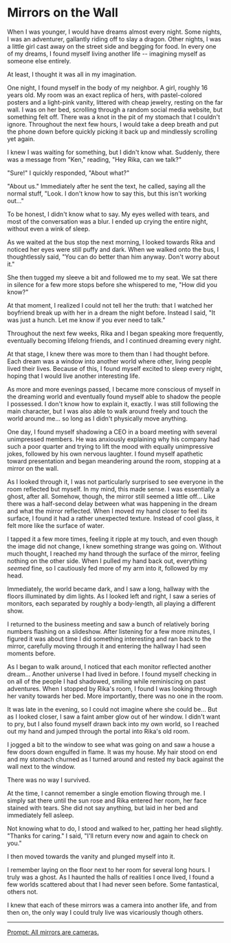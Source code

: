 # Mirrors on the Wall

When I was younger, I would have dreams almost every night.
Some nights, I was an adventurer, gallantly riding off to slay a dragon.
Other nights, I was a little girl cast away on the street side and begging for food.
In every one of my dreams, I found myself living another life -- imagining myself as someone else entirely.

At least, I thought it was all in my imagination.

One night, I found myself in the body of my neighbor.
A girl, roughly 16 years old.
My room was an exact replica of hers, with pastel-colored posters and a light-pink vanity, littered with cheap jewelry, resting on the far wall.
I was on her bed, scrolling through a random social media website, but something felt off.
There was a knot in the pit of my stomach that I couldn't ignore.
Throughout the next few hours, I would take a deep breath and put the phone down before quickly picking it back up and mindlessly scrolling yet again.

I knew I was waiting for something, but I didn't know what.
Suddenly, there was a message from "Ken," reading, "Hey Rika, can we talk?"

"Sure!" I quickly responded, "About what?"

"About us." Immediately after he sent the text, he called, saying all the normal stuff, "Look. I don't know how to say this, but this isn't working out..."

To be honest, I didn't know what to say.
My eyes welled with tears, and most of the conversation was a blur.
I ended up crying the entire night, without even a wink of sleep.

As we waited at the bus stop the next morning, I looked towards Rika and noticed her eyes were still puffy and dark.
When we walked onto the bus, I thoughtlessly said, "You can do better than him anyway. Don't worry about it."

She then tugged my sleeve a bit and followed me to my seat.
We sat there in silence for a few more stops before she whispered to me, "How did you know?"

At that moment, I realized I could not tell her the truth: that I watched her boyfriend break up with her in a dream the night before.
Instead I said, "It was just a hunch. Let me know if you ever need to talk."

Throughout the next few weeks, Rika and I began speaking more frequently, eventually becoming lifelong friends, and I continued dreaming every night.

At that stage, I knew there was more to them than I had thought before.
Each dream was a window into another world where other, living people lived their lives.
Because of this, I found myself excited to sleep every night, hoping that I would live another interesting life.

As more and more evenings passed, I became more conscious of myself in the dreaming world and eventually found myself able to shadow the people I possessed.
I don't know how to explain it, exactly.
I was still following the main character, but I was also able to walk around freely and touch the world around me... so long as I didn't physically move anything.

One day, I found myself shadowing a CEO in a board meeting with several unimpressed members.
He was anxiously explaining why his company had such a poor quarter and trying to lift the mood with equally unimpressive jokes, followed by his own nervous laughter.
I found myself apathetic toward presentation and began meandering around the room, stopping at a mirror on the wall.

As I looked through it, I was not particularly surprised to see everyone in the room reflected but myself.
In my mind, this made sense.
I was essentially a ghost, after all.
Somehow, though, the mirror still seemed a little off... Like there was a half-second delay between what was happening in the dream and what the mirror reflected.
When I moved my hand closer to feel its surface, I found it had a rather unexpected texture. Instead of cool glass, it felt more like the surface of water.

I tapped it a few more times, feeling it ripple at my touch, and even though the image did not change, I knew something strange was going on.
Without much thought, I reached my hand through the surface of the mirror, feeling nothing on the other side.
When I pulled my hand back out, everything *seemed* fine, so I cautiously fed more of my arm into it, followed by my head.

Immediately, the world became dark, and I saw a long, hallway with the floors illuminated by dim lights. As I looked left and right, I saw a series of monitors, each separated by roughly a body-length, all playing a different show.

I returned to the business meeting and saw a bunch of relatively boring numbers flashing on a slideshow.
After listening for a few more minutes, I figured it was about time I did something interesting and ran back to the mirror, carefully moving through it and entering the hallway I had seen moments before.

As I began to walk around, I noticed that each monitor reflected another dream... Another universe I had lived in before.
I found myself checking in on all of the people I had shadowed, smiling while reminiscing on past adventures.
When I stopped by Rika's room, I found I was looking through her vanity towards her bed.
More importantly, there was no one in the room.

It was late in the evening, so I could not imagine where she could be... But as I looked closer, I saw a faint amber glow out of her window.
I didn't want to pry, but I also found myself drawn back into my own world, so I reached out my hand and jumped through the portal into Rika's old room.

I jogged a bit to the window to see what was going on and saw a house a few doors down engulfed in flame.
It was my house.
My hair stood on end and my stomach churned as I turned around and rested my back against the wall next to the window.

There was no way I survived.

At the time, I cannot remember a single emotion flowing through me.
I simply sat there until the sun rose and Rika entered her room, her face stained with tears.
She did not say anything, but laid in her bed and immediately fell asleep.

Not knowing what to do, I stood and walked to her, patting her head slightly. "Thanks for caring." I said, "I'll return every now and again to check on you."

I then moved towards the vanity and plunged myself into it.

I remember laying on the floor next to her room for several long hours.
I truly was a ghost.
As I haunted the halls of realities I once lived, I found a few worlds scattered about that I had never seen before.
Some fantastical, others not.

I knew that each of these mirrors was a camera into another life, and from then on, the only way I could truly live was vicariously though others.

---

[Prompt: All mirrors are cameras.](https://www.reddit.com/r/WritingPrompts/comments/j8408q/sp_all_mirrors_are_cameras/g8925tk/)
